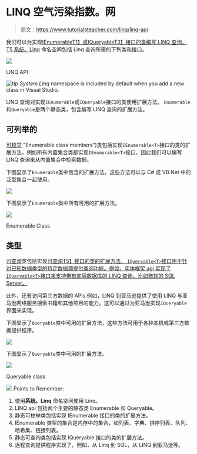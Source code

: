 # LINQ 空气污染指数。网

> 原文：<https://www.tutorialsteacher.com/linq/linq-api>

我们可以为实现[IEnumerable<T>T1】或](https://docs.microsoft.com/en-us/dotnet/api/system.collections.generic.ienumerable-1?view=netframework-4.8 "IEnumerable Members")[IQueryable<T>T3】接口的类编写 LINQ 查询。](https://docs.microsoft.com/en-us/dotnet/api/system.linq.iqueryable-1?view=netframework-4.8 "IQueryable Members")[T5 系统。Linq](https://docs.microsoft.com/en-us/dotnet/api/system.linq?view=netframework-4.8 "system.linq") 命名空间包括 Linq 查询所需的下列类和接口。

[![](img/43e55336ca24148a4d0075a157756281.png)](../../Content/images/linq/LINQClassDiagram.png) 

LINQ API



![tip](img/751bca76a769f8ad315ebee3fdf7d98e.png)  *System.Linq* namespace is included by default when you add a new class in Visual Studio.

LINQ 查询对实现`IEnumerable`或`IQueryable`接口的类使用扩展方法。 `Enumerable`和`Queryable`是两个静态类，包含编写 LINQ 查询的扩展方法。

## 可列举的

[可枚举](https://msdn.microsoft.com/en-us/library/system.linq.enumerable(v=vs.110).aspx) "Enumerable class members")类包括实现`IEnumerable<T>`接口的类的扩展方法，例如所有内置集合类都实现`IEnumerable<T>`接口，因此我们可以编写 LINQ 查询来从内置集合中检索数据。

下图显示了`Enumerable`类中包含的扩展方法，这些方法可以与 C# 或 VB.Net 中的泛型集合一起使用。

[![](img/b37affbb8ee69c650605e59b1df8f199.png)](../../Content/images/linq/Enumerable-extension-methods.png) 

下图显示了`Enumerable`类中所有可用的扩展方法。

[![](img/93877bf883ee7e40aa1ad34414e8c8d1.png)](../../Content/images/linq/Enumerable.png) 

Enumerable Class



## 类型

[可查询](https://msdn.microsoft.com/en-us/library/system.linq.queryable(v=vs.110).aspx "Queryable class members")类包括实现[可查询<t>T5】接口的类的扩展方法。 `IQueryable<T>`接口用于针对已知数据类型的特定数据源提供查询功能。例如，实体框架 api 实现了`IQueryable<T>`接口来支持带有底层数据库的 LINQ 查询，比如微软的 SQL Server。](https://msdn.microsoft.com/en-us/library/vstudio/bb351562(v=vs.100).aspx "IQueryable<T> members")

此外，还有访问第三方数据的 APIs 例如，LINQ 到亚马逊提供了使用 LINQ 与亚马逊网络服务搜索书籍和其他项目的能力。这可以通过为亚马逊实现`IQueryable`界面来实现。

下图显示了`Queryable`类中可用的扩展方法，这些方法可用于各种本机或第三方数据提供程序。

[![](img/a56156bde42d57ed1eebac184aa8f733.png)](../../Content/images/linq/Queryable-extension-methods.png) 

下图显示了`Queryable`类中可用的扩展方法。

[![](img/f6baa57bb26fc6419795a1cdfb6ef978.png)](../../Content/images/linq/queryable.png) 

Queryable class



![](img/85db52f5404f0c468e1b194aa487d6a1.png)  Points to Remember:

1.  使用**系统。Linq** 命名空间使用 Linq。
2.  LINQ api 包括两个主要的静态类 Enumerable 和 Queryable。
3.  静态可枚举类包括实现 IEnumerable <t>接口的类的扩展方法。</t>
4.  IEnumerable <t>类型的集合是内存中的集合，如列表、字典、排序列表、队列、哈希集、链接列表。</t>
5.  静态可查询类包括实现 IQueryable <t>接口的类的扩展方法。</t>
6.  远程查询提供程序实现了，例如，从 Linq 到 SQL，从 LINQ 到亚马逊等。